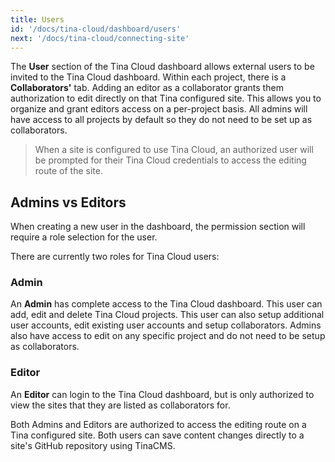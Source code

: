 ```yaml
---
title: Users
id: '/docs/tina-cloud/dashboard/users'
next: '/docs/tina-cloud/connecting-site'
---
```


The **User** section of the Tina Cloud dashboard allows external users to be invited to the Tina Cloud dashboard. Within each project, there is a **Collaborators'** tab. Adding an editor as a collaborator grants them authorization to edit directly on that Tina configured site. This allows you to organize and grant editors access on a per-project basis. All admins will have access to all projects by default so they do not need to be set up as collaborators.

> When a site is configured to use Tina Cloud, an authorized user will be prompted for their Tina Cloud credentials to access the editing route of the site.

## Admins vs Editors

When creating a new user in the dashboard, the permission section will require a role selection for the user.

There are currently two roles for Tina Cloud users:

### Admin

An **Admin** has complete access to the Tina Cloud dashboard. This user can add, edit and delete Tina Cloud projects. This user can also setup additional user accounts, edit existing user accounts and setup collaborators. Admins also have access to edit on any specific project and do not need to be setup as collaborators.

### Editor

An **Editor** can login to the Tina Cloud dashboard, but is only authorized to view the sites that they are listed as collaborators for.

Both Admins and Editors are authorized to access the editing route on a Tina configured site. Both users can save content changes directly to a site's GitHub repository using TinaCMS.
